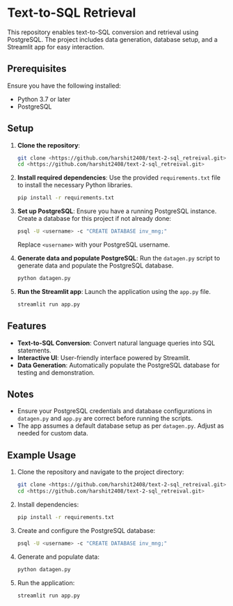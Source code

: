 # Text-to-SQL Retrieval

This repository enables text-to-SQL conversion and retrieval using PostgreSQL. The project includes data generation, database setup, and a Streamlit app for easy interaction.

## Prerequisites

Ensure you have the following installed:
- Python 3.7 or later
- PostgreSQL

## Setup

1. **Clone the repository**:
   ```bash
   git clone <https://github.com/harshit2408/text-2-sql_retreival.git>
   cd <https://github.com/harshit2408/text-2-sql_retreival.git>
   ```

2. **Install required dependencies**:
   Use the provided `requirements.txt` file to install the necessary Python libraries.
   ```bash
   pip install -r requirements.txt
   ```

3. **Set up PostgreSQL**:
   Ensure you have a running PostgreSQL instance. Create a database for this project if not already done:
   ```bash
   psql -U <username> -c "CREATE DATABASE inv_mng;"
   ```
   Replace `<username>` with your PostgreSQL username.

4. **Generate data and populate PostgreSQL**:
   Run the `datagen.py` script to generate data and populate the PostgreSQL database.
   ```bash
   python datagen.py
   ```

5. **Run the Streamlit app**:
   Launch the application using the `app.py` file.
   ```bash
   streamlit run app.py
   ```

## Features

- **Text-to-SQL Conversion**: Convert natural language queries into SQL statements.
- **Interactive UI**: User-friendly interface powered by Streamlit.
- **Data Generation**: Automatically populate the PostgreSQL database for testing and demonstration.

## Notes

- Ensure your PostgreSQL credentials and database configurations in `datagen.py` and `app.py` are correct before running the scripts.
- The app assumes a default database setup as per `datagen.py`. Adjust as needed for custom data.

## Example Usage

1. Clone the repository and navigate to the project directory:
   ```bash
   git clone <https://github.com/harshit2408/text-2-sql_retreival.git>
   cd <https://github.com/harshit2408/text-2-sql_retreival.git>
   ```

2. Install dependencies:
   ```bash
   pip install -r requirements.txt
   ```

3. Create and configure the PostgreSQL database:
   ```bash
   psql -U <username> -c "CREATE DATABASE inv_mng;"
   ```

4. Generate and populate data:
   ```bash
   python datagen.py
   ```

5. Run the application:
   ```bash
   streamlit run app.py
   